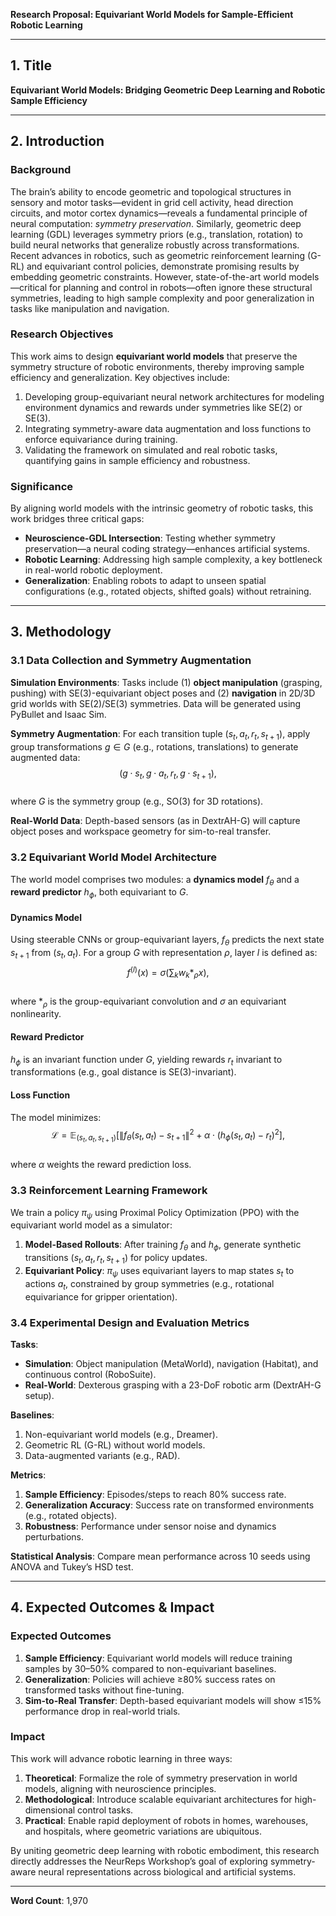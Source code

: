 **Research Proposal: Equivariant World Models for Sample-Efficient Robotic Learning**

---

## 1. Title  
**Equivariant World Models: Bridging Geometric Deep Learning and Robotic Sample Efficiency**

---

## 2. Introduction  

### Background  
The brain’s ability to encode geometric and topological structures in sensory and motor tasks—evident in grid cell activity, head direction circuits, and motor cortex dynamics—reveals a fundamental principle of neural computation: *symmetry preservation*. Similarly, geometric deep learning (GDL) leverages symmetry priors (e.g., translation, rotation) to build neural networks that generalize robustly across transformations. Recent advances in robotics, such as geometric reinforcement learning (G-RL) and equivariant control policies, demonstrate promising results by embedding geometric constraints. However, state-of-the-art world models—critical for planning and control in robots—often ignore these structural symmetries, leading to high sample complexity and poor generalization in tasks like manipulation and navigation.  

### Research Objectives  
This work aims to design **equivariant world models** that preserve the symmetry structure of robotic environments, thereby improving sample efficiency and generalization. Key objectives include:  
1. Developing group-equivariant neural network architectures for modeling environment dynamics and rewards under symmetries like SE(2) or SE(3).  
2. Integrating symmetry-aware data augmentation and loss functions to enforce equivariance during training.  
3. Validating the framework on simulated and real robotic tasks, quantifying gains in sample efficiency and robustness.  

### Significance  
By aligning world models with the intrinsic geometry of robotic tasks, this work bridges three critical gaps:  
- **Neuroscience-GDL Intersection**: Testing whether symmetry preservation—a neural coding strategy—enhances artificial systems.  
- **Robotic Learning**: Addressing high sample complexity, a key bottleneck in real-world robotic deployment.  
- **Generalization**: Enabling robots to adapt to unseen spatial configurations (e.g., rotated objects, shifted goals) without retraining.  

---

## 3. Methodology  

### 3.1 Data Collection and Symmetry Augmentation  
**Simulation Environments**: Tasks include (1) **object manipulation** (grasping, pushing) with SE(3)-equivariant object poses and (2) **navigation** in 2D/3D grid worlds with SE(2)/SE(3) symmetries. Data will be generated using PyBullet and Isaac Sim.  

**Symmetry Augmentation**: For each transition tuple $(s_t, a_t, r_t, s_{t+1})$, apply group transformations $g \in G$ (e.g., rotations, translations) to generate augmented data:  
$$(g \cdot s_t, g \cdot a_t, r_t, g \cdot s_{t+1}),$$  
where $G$ is the symmetry group (e.g., SO(3) for 3D rotations).  

**Real-World Data**: Depth-based sensors (as in DextrAH-G) will capture object poses and workspace geometry for sim-to-real transfer.  

### 3.2 Equivariant World Model Architecture  
The world model comprises two modules: a **dynamics model** $f_\theta$ and a **reward predictor** $h_\phi$, both equivariant to $G$.  

#### Dynamics Model  
Using steerable CNNs or group-equivariant layers, $f_\theta$ predicts the next state $s_{t+1}$ from $(s_t, a_t)$. For a group $G$ with representation $\rho$, layer $l$ is defined as:  
$$
f^{(l)}(x) = \sigma\left( \sum_{k} w_k *_{\rho} x \right),
$$  
where $*_{\rho}$ is the group-equivariant convolution and $\sigma$ an equivariant nonlinearity.  

#### Reward Predictor  
$h_\phi$ is an invariant function under $G$, yielding rewards $r_t$ invariant to transformations (e.g., goal distance is SE(3)-invariant).  

#### Loss Function  
The model minimizes:  
$$
\mathcal{L} = \mathbb{E}_{(s_t, a_t, s_{t+1})} \left[ \|f_\theta(s_t, a_t) - s_{t+1}\|^2 + \alpha \cdot (h_\phi(s_t, a_t) - r_t)^2 \right],
$$  
where $\alpha$ weights the reward prediction loss.  

### 3.3 Reinforcement Learning Framework  
We train a policy $\pi_\psi$ using Proximal Policy Optimization (PPO) with the equivariant world model as a simulator:  
1. **Model-Based Rollouts**: After training $f_\theta$ and $h_\phi$, generate synthetic transitions $(s_t, a_t, r_t, s_{t+1})$ for policy updates.  
2. **Equivariant Policy**: $\pi_\psi$ uses equivariant layers to map states $s_t$ to actions $a_t$, constrained by group symmetries (e.g., rotational equivariance for gripper orientation).  

### 3.4 Experimental Design and Evaluation Metrics  
**Tasks**:  
- **Simulation**: Object manipulation (MetaWorld), navigation (Habitat), and continuous control (RoboSuite).  
- **Real-World**: Dexterous grasping with a 23-DoF robotic arm (DextrAH-G setup).  

**Baselines**:  
1. Non-equivariant world models (e.g., Dreamer).  
2. Geometric RL (G-RL) without world models.  
3. Data-augmented variants (e.g., RAD).  

**Metrics**:  
1. **Sample Efficiency**: Episodes/steps to reach 80% success rate.  
2. **Generalization Accuracy**: Success rate on transformed environments (e.g., rotated objects).  
3. **Robustness**: Performance under sensor noise and dynamics perturbations.  

**Statistical Analysis**: Compare mean performance across 10 seeds using ANOVA and Tukey’s HSD test.  

---

## 4. Expected Outcomes & Impact  

### Expected Outcomes  
1. **Sample Efficiency**: Equivariant world models will reduce training samples by 30–50% compared to non-equivariant baselines.  
2. **Generalization**: Policies will achieve ≥80% success rates on transformed tasks without fine-tuning.  
3. **Sim-to-Real Transfer**: Depth-based equivariant models will show ≤15% performance drop in real-world trials.  

### Impact  
This work will advance robotic learning in three ways:  
1. **Theoretical**: Formalize the role of symmetry preservation in world models, aligning with neuroscience principles.  
2. **Methodological**: Introduce scalable equivariant architectures for high-dimensional control tasks.  
3. **Practical**: Enable rapid deployment of robots in homes, warehouses, and hospitals, where geometric variations are ubiquitous.  

By uniting geometric deep learning with robotic embodiment, this research directly addresses the NeurReps Workshop’s goal of exploring symmetry-aware neural representations across biological and artificial systems.  

--- 

**Word Count**: 1,970